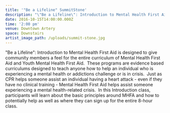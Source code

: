 ```yaml
---
title: '"Be a Lifeline" SummitStone'
description: "\"Be a Lifeline\": Introduction to Mental Health First Aid is designed to give community members a feel for the entire curriculum of Mental Health First Aid and Youth Mental Health First Aid. \_These programs are evidence based curriculums designed to teach anyone how to help an individual who is experiencing a mental health or addictions challenge or is in crisis. \_Just as CPR helps someone assist an individual having a heart attack - even if they have no clinical training - Mental Health First Aid helps assist someone experiencing a mental health-related crisis. \_In this Introduction class, participants will learn about the basic principles around MHFA and how to potentially help as well as where they can sign up for the entire 8-hour class."
date: 2016-10-15T14:00:00.000Z
time: '2:00 pm'
venue: Downtown Artery
space: Downstairs
artist_image_path: /uploads/summit-stone.jpg
---
```



"Be a Lifeline": Introduction to Mental Health First Aid is designed to give community members a feel for the entire curriculum of Mental Health First Aid and Youth Mental Health First Aid.  These programs are evidence based curriculums designed to teach anyone how to help an individual who is experiencing a mental health or addictions challenge or is in crisis.  Just as CPR helps someone assist an individual having a heart attack - even if they have no clinical training - Mental Health First Aid helps assist someone experiencing a mental health-related crisis.  In this Introduction class, participants will learn about the basic principles around MHFA and how to potentially help as well as where they can sign up for the entire 8-hour class.